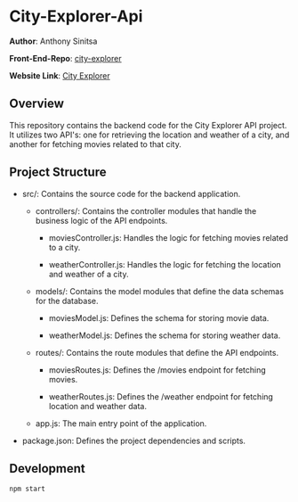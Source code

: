 # City-Explorer-Api

**Author**: Anthony Sinitsa

**Front-End-Repo**: [city-explorer](https://github.com/AnthonySinitsa/city-explorer)

**Website Link**: [City Explorer](https://luxury-youtiao-8b8f69.netlify.app)

## Overview

This repository contains the backend code for the City Explorer API project. It utilizes two API's: one for retrieving the location and weather of a city, and another for fetching movies related to that city.

## Project Structure

- src/: Contains the source code for the backend application.

  - controllers/: Contains the controller modules that handle the business logic of the API endpoints.

    - moviesController.js: Handles the logic for fetching movies related to a city.

    - weatherController.js: Handles the logic for fetching the location and weather of a city.

  - models/: Contains the model modules that define the data schemas for the database.

    - moviesModel.js: Defines the schema for storing movie data.

    - weatherModel.js: Defines the schema for storing weather data.

  - routes/: Contains the route modules that define the API endpoints.

    - moviesRoutes.js: Defines the /movies endpoint for fetching movies.

    - weatherRoutes.js: Defines the /weather endpoint for fetching location and weather data.

  - app.js: The main entry point of the application.

- package.json: Defines the project dependencies and scripts.

## Development

```,
npm start
```
